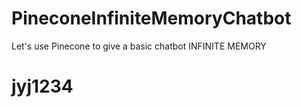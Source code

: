 # PineconeInfiniteMemoryChatbot
Let's use Pinecone to give a basic chatbot INFINITE MEMORY
# jyj1234

